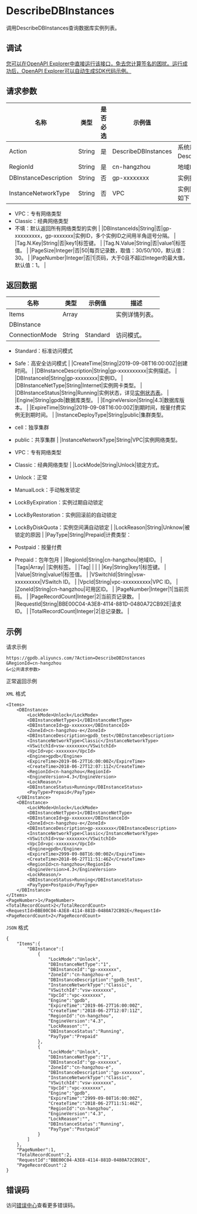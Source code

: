 # DescribeDBInstances

调用DescribeDBInstances查询数据库实例列表。

## 调试

[您可以在OpenAPI Explorer中直接运行该接口，免去您计算签名的困扰。运行成功后，OpenAPI Explorer可以自动生成SDK代码示例。](https://api.aliyun.com/#product=gpdb&api=DescribeDBInstances&type=RPC&version=2016-05-03)

## 请求参数

|名称|类型|是否必选|示例值|描述|
|--|--|----|---|--|
|Action|String|是|DescribeDBInstances|系统规定参数。取值：DescribeDBInstances。 |
|RegionId|String|是|cn-hangzhou|地域ID。 |
|DBInstanceDescription|String|否|gp-xxxxxxxx|实例描述。 |
|InstanceNetworkType|String|否|VPC|实例网络类型，取值范围如下：

 -   VPC：专有网络类型
-   Classic：经典网络类型
-   不填：默认返回所有网络类型的实例 |
|DBInstanceIds|String|否|gp-xxxxxxxxx，gp-xxxxxxx|实例ID，多个实例ID之间用半角逗号分隔。 |
|Tag.N.Key|String|否|key1|标签键。 |
|Tag.N.Value|String|否|value1|标签值。 |
|PageSize|Integer|否|50|每页记录数，取值：30/50/100，默认值：30。 |
|PageNumber|Integer|否|1|页码，大于0且不超过Integer的最大值，默认值：1。 |

## 返回数据

|名称|类型|示例值|描述|
|--|--|---|--|
|Items|Array| |实例详情列表。 |
|DBInstance| | | |
|ConnectionMode|String|Standard|访问模式。

 -   Standard：标准访问模式
-   Safe：高安全访问模式 |
|CreateTime|String|2019-09-08T16:00:00Z|创建时间。 |
|DBInstanceDescription|String|gp-xxxxxxxxxx|实例描述。 |
|DBInstanceId|String|gp-xxxxxxxx|实例ID。 |
|DBInstanceNetType|String|Internet|实例网卡类型。 |
|DBInstanceStatus|String|Running|实例状态，详见[实例状态表](~~86944~~)。 |
|Engine|String|gpdb|数据库类型。 |
|EngineVersion|String|4.3|数据库版本。 |
|ExpireTime|String|2019-09-08T16:00:00Z|到期时间，按量付费实例无到期时间。 |
|InstanceDeployType|String|public|集群类型。

 -   cell：独享集群
-   public：共享集群 |
|InstanceNetworkType|String|VPC|实例网络类型。

 -   VPC：专有网络类型
-   Classic：经典网络类型 |
|LockMode|String|Unlock|锁定方式。

 -   Unlock：正常
-   ManualLock：手动触发锁定
-   LockByExpiration：实例过期自动锁定
-   LockByRestoration：实例回滚前的自动锁定
-   LockByDiskQuota：实例空间满自动锁定 |
|LockReason|String|Unknow|被锁定的原因 |
|PayType|String|Prepaid|计费类型：

 -   Postpaid：按量付费
-   Prepaid：包年包月 |
|RegionId|String|cn-hangzhou|地域ID。 |
|Tags|Array| |实例标签。 |
|Tag| | | |
|Key|String|key1|标签键。 |
|Value|String|value1|标签值。 |
|VSwitchId|String|vsw-xxxxxxxxx|VSwitch ID。 |
|VpcId|String|vpc-xxxxxxxxxx|VPC ID。 |
|ZoneId|String|cn-hangzhou|可用区ID。 |
|PageNumber|Integer|1|当前页码。 |
|PageRecordCount|Integer|2|当前页记录数。 |
|RequestId|String|BBE00C04-A3E8-4114-881D-0480A72CB92E|请求ID。 |
|TotalRecordCount|Integer|2|总记录数。 |

## 示例

请求示例

```
https://gpdb.aliyuncs.com/?Action=DescribeDBInstances
&RegionId=cn-hangzhou
&<公共请求参数>
```

正常返回示例

`XML` 格式

```
<Items>
    <DBInstance>
        <LockMode>Unlock</LockMode>
        <DBInstanceNetType>1</DBInstanceNetType>
        <DBInstanceId>gp-xxxxxxx</DBInstanceId>
        <ZoneId>cn-hangzhou-e</ZoneId>
        <DBInstanceDescription>gpdb_test</DBInstanceDescription>
        <InstanceNetworkType>Classic</InstanceNetworkType>
        <VSwitchId>vsw-xxxxxxx</VSwitchId>
        <VpcId>vpc-xxxxxxx</VpcId>
        <Engine>gpdb</Engine>
        <ExpireTime>2019-06-27T16:00:00Z</ExpireTime>
        <CreateTime>2018-06-27T12:07:11Z</CreateTime>
        <RegionId>cn-hangzhou</RegionId>
        <EngineVersion>4.3</EngineVersion>
        <LockReason/>
        <DBInstanceStatus>Running</DBInstanceStatus>
        <PayType>Prepaid</PayType>
    </DBInstance>
    <DBInstance>
        <LockMode>Unlock</LockMode>
        <DBInstanceNetType>1</DBInstanceNetType>
        <DBInstanceId>gp-xxxxxxx</DBInstanceId>
        <ZoneId>cn-hangzhou-e</ZoneId>
        <DBInstanceDescription>gp-xxxxxxx</DBInstanceDescription>
        <InstanceNetworkType>Classic</InstanceNetworkType>
        <VSwitchId>vsw-xxxxxxx</VSwitchId>
        <VpcId>vpc-xxxxxxx</VpcId>
        <Engine>gpdb</Engine>
        <ExpireTime>2999-09-08T16:00:00Z</ExpireTime>
        <CreateTime>2018-06-27T11:51:46Z</CreateTime>
        <RegionId>cn-hangzhou</RegionId>
        <EngineVersion>4.3</EngineVersion>
        <LockReason/>
        <DBInstanceStatus>Running</DBInstanceStatus>
        <PayType>Postpaid</PayType>
    </DBInstance>
</Items>
<PageNumber>1</PageNumber>
<TotalRecordCount>2</TotalRecordCount>
<RequestId>BBE00C04-A3E8-4114-881D-0480A72CB92E</RequestId>
<PageRecordCount>2</PageRecordCount>
```

`JSON` 格式

```
{
    "Items":{
        "DBInstance":[
            {
                "LockMode":"Unlock",
                "DBInstanceNetType":"1",
                "DBInstanceId":"gp-xxxxxxx",
                "ZoneId":"cn-hangzhou-e",
                "DBInstanceDescription":"gpdb_test",
                "InstanceNetworkType":"Classic",
                "VSwitchId":"vsw-xxxxxxx",
                "VpcId":"vpc-xxxxxxx",
                "Engine":"gpdb",
                "ExpireTime":"2019-06-27T16:00:00Z",
                "CreateTime":"2018-06-27T12:07:11Z",
                "RegionId":"cn-hangzhou",
                "EngineVersion":"4.3",
                "LockReason":"",
                "DBInstanceStatus":"Running",
                "PayType":"Prepaid"
            },
            {
                "LockMode":"Unlock",
                "DBInstanceNetType":"1",
                "DBInstanceId":"gp-xxxxxxx",
                "ZoneId":"cn-hangzhou-e",
                "DBInstanceDescription":"gp-xxxxxxx",
                "InstanceNetworkType":"Classic",
                "VSwitchId":"vsw-xxxxxxx",
                "VpcId":"vpc-xxxxxxx",
                "Engine":"gpdb",
                "ExpireTime":"2999-09-08T16:00:00Z",
                "CreateTime":"2018-06-27T11:51:46Z",
                "RegionId":"cn-hangzhou",
                "EngineVersion":"4.3",
                "LockReason":"",
                "DBInstanceStatus":"Running",
                "PayType":"Postpaid"
            }
        ]
    },
    "PageNumber":1,
    "TotalRecordCount":2,
    "RequestId":"BBE00C04-A3E8-4114-881D-0480A72CB92E",
    "PageRecordCount":2
}
```

## 错误码

访问[错误中心](https://error-center.alibabacloud.com/status/product/gpdb)查看更多错误码。

